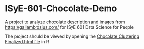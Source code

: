 # ISyE-601-Chocolate-Demo

A project to analyze chocolate description and images from https://gailambrosius.com/ for ISyE 601 Data Science for People

The project should be viewed by opening the [Chocolate Clustering Finalized.html file](https://github.com/snoejovich/ISyE-601-Chocolate-Demo/blob/main/Chocolate%20Notebook/Chocolate%20Clustering%20Finalized.nb.html) in R
